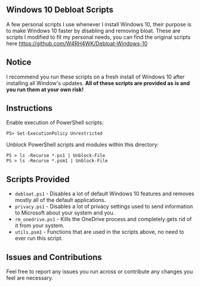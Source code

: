 ## Windows 10 Debloat Scripts
A few personal scripts I use whenever I install Windows 10, their purpose is to make Windows 10 faster by disabling and removing bloat. These are scripts I modified to fit my personal needs, you can find the original scripts here https://github.com/W4RH4WK/Debloat-Windows-10

## Notice
I recommend you run these scripts on a fresh install of Windows 10 after installing all Window's updates. **All of these scripts are provided as is and you run them at your own risk!**

## Instructions
Enable execution of PowerShell scripts:
```
PS> Set-ExecutionPolicy Unrestricted
```

Unblock PowerShell scripts and modules within this directory:
```
PS > ls -Recurse *.ps1 | Unblock-File
PS > ls -Recurse *.psm1 | Unblock-File
```

## Scripts Provided
* `debloat.ps1` - Disables a lot of default Windows 10 features and removes mostly all of the default applications.
* `privacy.ps1` - Disables a lot of privacy settings used to send information to Microsoft about your system and you.
* `rm_onedrive.ps1` - Kills the OneDrive process and completely gets rid of it from your system.
* `utils.psm1` - Functions that are used in the scripts above, no need to ever run this script.

## Issues and Contributions
Feel free to report any issues you run across or contribute any changes you feel are necessary.
